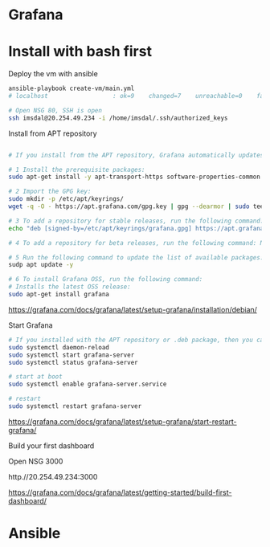 # Grafana

# Install with bash first

Deploy the vm with ansible

```bash
ansible-playbook create-vm/main.yml
# localhost                  : ok=9    changed=7    unreachable=0    failed=0    skipped=0    rescued=0    ignored=0

# Open NSG 80, SSH is open
ssh imsdal@20.254.49.234 -i /home/imsdal/.ssh/authorized_keys 

```

Install from APT repository

```bash

# If you install from the APT repository, Grafana automatically updates when you run apt-get update.

# 1 Install the prerequisite packages:
sudo apt-get install -y apt-transport-https software-properties-common wget

# 2 Import the GPG key:
sudo mkdir -p /etc/apt/keyrings/
wget -q -O - https://apt.grafana.com/gpg.key | gpg --dearmor | sudo tee /etc/apt/keyrings/grafana.gpg > /dev/null

# 3 To add a repository for stable releases, run the following command:
echo "deb [signed-by=/etc/apt/keyrings/grafana.gpg] https://apt.grafana.com stable main" | sudo tee -a /etc/apt/sources.list.d/grafana.list

# 4 To add a repository for beta releases, run the following command: NO

# 5 Run the following command to update the list of available packages:
sudp apt update -y

# 6 To install Grafana OSS, run the following command:
# Installs the latest OSS release:
sudo apt-get install grafana

```
https://grafana.com/docs/grafana/latest/setup-grafana/installation/debian/


Start Grafana

```bash
# If you installed with the APT repository or .deb package, then you can start the server using systemd or init.d. 
sudo systemctl daemon-reload
sudo systemctl start grafana-server
sudo systemctl status grafana-server

# start at boot
sudo systemctl enable grafana-server.service

# restart
sudo systemctl restart grafana-server

```
https://grafana.com/docs/grafana/latest/setup-grafana/start-restart-grafana/


Build your first dashboard

Open NSG 3000

http.//20.254.49.234:3000

https://grafana.com/docs/grafana/latest/getting-started/build-first-dashboard/



# Ansible
